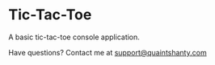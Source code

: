 # Tic-Tac-Toe
A basic tic-tac-toe console application.

Have questions? Contact me at support@quaintshanty.com

